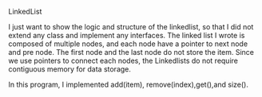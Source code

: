 LinkedList

I just want to show the logic and structure of the linkedlist, so that I did not extend any class and implement any interfaces. 
The linked list I wrote is composed of multiple nodes, and each node have a pointer to next node and pre node. The first node and the last
node do not store the item. Since we use pointers to connect each nodes, the Linkedlists do not require contiguous memory for data storage.

In this program, I implemented add(item), remove(index),get(),and size().

